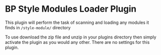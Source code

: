 # BP Style Modules Loader Plugin

This plugin will perform the task of scanning and loading any modules it finds in `/style-module/` directory

To use download the zip file and unzip in your plugins directory then simply activate the plugin as you would any other. There are no settings for this plugin.

